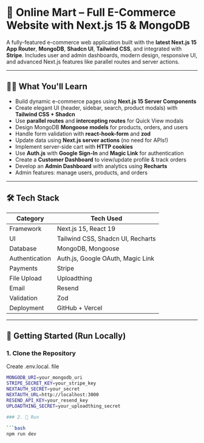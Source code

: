 # 🛒 Online Mart – Full E-Commerce Website with Next.js 15 & MongoDB

A fully-featured e-commerce web application built with the **latest Next.js 15 App Router**, **MongoDB**, **Shadcn UI**, **Tailwind CSS**, and integrated with **Stripe**. Includes user and admin dashboards, modern design, responsive UI, and advanced Next.js features like parallel routes and server actions.


---

## 🧑‍🏫 What You'll Learn

- Build dynamic e-commerce pages using **Next.js 15 Server Components**
- Create elegant UI (header, sidebar, search, product modals) with **Tailwind CSS + Shadcn**
- Use **parallel routes** and **intercepting routes** for Quick View modals
- Design MongoDB **Mongoose models** for products, orders, and users
- Handle form validation with **react-hook-form** and **zod**
- Update data using **Next.js server actions** (no need for APIs!)
- Implement server-side cart with **HTTP cookies**
- Use **Auth.js** with **Google Sign-In** and **Magic Link** for authentication
- Create a **Customer Dashboard** to view/update profile & track orders
- Develop an **Admin Dashboard** with analytics using **Recharts**
- Admin features: manage users, products, and orders

---

## 🛠️ Tech Stack

| Category        | Tech Used                                  |
|----------------|---------------------------------------------|
| Framework       | Next.js 15, React 19                        |
| UI              | Tailwind CSS, Shadcn UI, Recharts           |
| Database        | MongoDB, Mongoose                          |
| Authentication  | Auth.js, Google OAuth, Magic Link          |
| Payments        | Stripe                             |
| File Upload     | Uploadthing                                |
| Email           | Resend                                     |
| Validation      | Zod                                        |
| Deployment      | GitHub + Vercel                            |

---

## 🚀 Getting Started (Run Locally)

### 1. Clone the Repository
Create .env.local. file

```bash
MONGODB_URI=your_mongodb_uri
STRIPE_SECRET_KEY=your_stripe_key
NEXTAUTH_SECRET=your_secret
NEXTAUTH_URL=http://localhost:3000
RESEND_API_KEY=your_resend_key
UPLOADTHING_SECRET=your_uploadthing_secret

### 2. 🔐 Run
 
```bash
npm run dev


